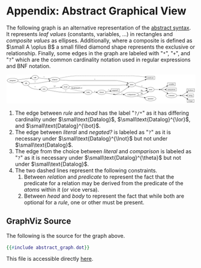 # Appendix: Abstract Graphical View

The following graph is an alternative representation of the [abstract syntax](../datalog/abstract.md). It represents 
_leaf values_ (constants, variables, ...) in rectangles and _composite values_ as ellipses. Additionally, where a 
composite is defined as $\small A \oplus B$ a small filled diamond shape represents the exclusive or relationship.
Finally, some edges in the graph are labeled with "`*`", "`+`", and "`?`" which are the common cardinality notation used
in regular expressions and BNF notation. 

![Graphical View](graphviz.svg)

1. The edge between _rule_ and _head_ has the label "`?/*`" as it has differing cardinality under $\small\text{Datalog}$, 
   $\small\text{Datalog}^{\lor}$, and $\small\text{Datalog}^{\bot}$. 
2. The edge between _literal_ and _negated?_ is labeled as "`?`" as it is necessary under $\small\text{Datalog}^{\lnot}$
   but not under $\small\text{Datalog}$.
3. The edge from the choice between _literal_ and _comparison_ is labeled as "`?`" as it is necessary under
   $\small\text{Datalog}^{\theta}$ but not under $\small\text{Datalog}$.
4. The two dashed lines represent the following constraints.
   1. Between _relation_ and _predicate_ to represent the fact that the predicate for a relation may be derived from the
      predicate of the _atoms_ within it (or vice versa).
   2. Between _head_ and _body_ to represent the fact that while both are optional for a _rule_, one or other must be 
      present.

## GraphViz Source

The following is the source for the graph above.

```dot
{{#include abstract_graph.dot}}
```

This file is accessible directly [here](abstract_graph.dot).